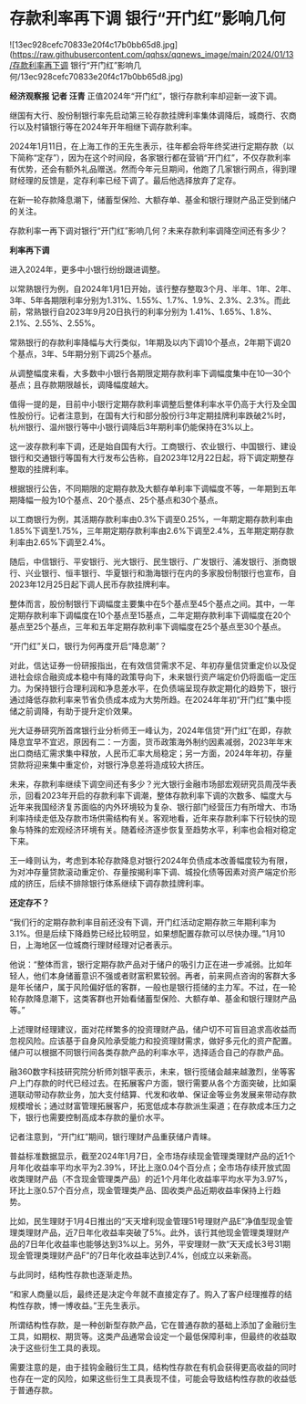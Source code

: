 # 存款利率再下调 银行“开门红”影响几何

![13ec928cefc70833e20f4c17b0bb65d8.jpg](https://raw.githubusercontent.com/qqhsx/qqnews_image/main/2024/01/13/存款利率再下调 银行“开门红”影响几何/13ec928cefc70833e20f4c17b0bb65d8.jpg)

**经济观察报 记者 汪青** 正值2024年“开门红”，银行存款利率却迎新一波下调。

继国有大行、股份制银行率先启动第三轮存款挂牌利率集体调降后，城商行、农商行以及村镇银行等在2024年开年相继下调存款利率。

2024年1月11日，在上海工作的王先生表示，往年都会将年终奖进行定期存款（以下简称“定存”），因为在这个时间段，各家银行都在营销“开门红”，不仅存款利率有优势，还会有额外礼品赠送。然而今年元旦期间，他跑了几家银行网点，得到理财经理的反馈是，定存利率已经下调了。最后他选择放弃了定存。

在新一轮存款降息潮下，储蓄型保险、大额存单、基金和银行理财产品正受到储户的关注。

存款利率一再下调对银行“开门红”影响几何？未来存款利率调降空间还有多少？

**利率再下调**

进入2024年，更多中小银行纷纷跟进调整。

以常熟银行为例，自2024年1月1日开始，该行整存整取3个月、半年、1年、2年、3年、5年各期限利率分别为1.31%、1.55%、1.7%、1.9%、2.3%、2.3%。而此前，常熟银行自2023年9月20日执行的利率分别为
1.41%、1.65%、1.8%、2.1%、2.55%、2.55%。

常熟银行的存款利率降幅与大行类似，1年期及以内下调10个基点，2年期下调20个基点，3年、5年期分别下调25个基点。

从调整幅度来看，大多数中小银行各期限定期存款利率下调幅度集中在10—30个基点；且存款期限越长，调降幅度越大。

值得一提的是，目前中小银行定期存款利率调整后整体利率水平仍高于大行及全国性股份行。记者注意到，在国有大行和部分股份行3年定期挂牌利率跌破2%时，杭州银行、温州银行等中小银行调降后3年期利率仍能保持在3%以上。

这一波存款利率下调，还是始自国有大行。工商银行、农业银行、中国银行、建设银行和交通银行等国有大行发布公告称，自2023年12月22日起，将下调定期整存整取的挂牌利率。

根据银行公告，不同期限的定期存款及大额存单利率下调幅度不等，一年期到五年期降幅一般为10个基点、20个基点、25个基点和30个基点。

以工商银行为例，其活期存款利率由0.3%下调至0.25%，一年期定期存款利率由1.85%下调至1.75%，三年期定期存款利率由2.6%下调至2.4%，五年期定期存款利率由2.65%下调至2.4%。

随后，中信银行、平安银行、光大银行、民生银行、广发银行、浦发银行、浙商银行、兴业银行、恒丰银行、华夏银行和渤海银行在内的多家股份制银行也宣布，自2023年12月25日起下调人民币存款挂牌利率。

整体而言，股份制银行下调幅度主要集中在5个基点至45个基点之间。其中，一年定期存款利率下调幅度在10个基点至15基点，二年定期存款利率下调幅度在20个基点至25个基点，三年和五年定期存款利率下调幅度在25个基点至30个基点。

“开门红”关口，银行为何再度开启“降息潮”？

对此，信达证券一份研报指出，在有效信贷需求不足、年初存量信贷重定价以及促进社会综合融资成本稳中有降的政策导向下，未来银行资产端定价仍将面临一定压力。为保持银行合理利润和净息差水平，在负债端呈现存款定期化的趋势下，银行通过降低存款利率来节省负债成本成为大势所趋。在2024年年初“开门红”集中揽储之前调降，有助于提升定价效果。

光大证券研究所首席银行业分析师王一峰认为，2024年信贷“开门红”在即，存款降息宜早不宜迟，原因有二：一方面，货币政策海外制约因素减弱，2023年年末出口商结汇需求集中释放，人民币汇率大局稳定；另一方面，2024年年初，存量贷款将迎来集中重定价，对银行净息差将造成较大挤压。

未来，存款利率继续下调空间还有多少？光大银行金融市场部宏观研究员周茂华表示，回看2023年开启的存款利率下调潮，整体存款利率下调的次数多、幅度大与近年来我国经济复苏面临的内外环境较为复杂、银行部门经营压力有所增大、市场利率持续走低及存款市场供需结构有关。客观地看，近年来存款利率下行较快的现象与特殊的宏观经济环境有关。随着经济逐步恢复至趋势水平，利率也会相对稳定下来。

王一峰则认为，考虑到本轮存款降息对银行2024年负债成本改善幅度较为有限，为对冲存量贷款滚动重定价、存量按揭利率下调、城投化债等因素对资产端定价形成的挤压，后续不排除银行体系继续下调存款挂牌利率。

**还定存不？**

“我们行的定期存款利率目前还没有下调，开门红活动定期存款三年期利率为3.1%。但是后续下降趋势已经比较明显，如果想配置存款可以尽快办理。”1月10日，上海地区一位城商行理财经理对记者表示。

他说：“整体而言，银行定期存款产品对于储户的吸引力正在进一步减弱。比如年轻人，他们本身储蓄意识不强或者财富积累较弱。再者，前来网点咨询的客群大多是年长储户，属于风险偏好低的客群，一般也是银行揽储的主力军。不过，在一轮轮存款降息潮下，这类客群也开始看储蓄型保险、大额存单、基金和银行理财产品等。”

上述理财经理建议，面对花样繁多的投资理财产品，储户切不可盲目追求高收益而忽视风险。应该基于自身风险承受能力和投资理财需求，做好多元化的资产配置。储户可以根据不同银行间各类存款产品的利率水平，选择适合自己的存款产品。

融360数字科技研究院分析师刘银平表示，未来，银行揽储会越来越激烈，坐等客户上门存款的时代已经过去。在拓展客户方面，银行需要从各个方面突破，比如渠道联动带动存款业务，加大支付结算、代发和收单、保证金等业务发展来带动存款规模增长；通过财富管理拓展客户，拓宽低成本存款派生渠道；在存款成本压力之下，银行也需要控制高成本存款的量价水平。

记者注意到，“开门红”期间，银行理财产品重获储户青睐。

普益标准数据显示，截至2024年1月7日，全市场存续现金管理类理财产品的近1个月年化收益率平均水平为2.39%，环比上涨0.04个百分点；全市场存续开放式固收类理财产品（不含现金管理类产品）的近1个月年化收益率平均水平为3.97%，环比上涨0.57个百分点，现金管理类产品、固收类产品近期收益率保持上行趋势。

比如，民生理财于1月4日推出的“天天增利现金管理51号理财产品E”净值型现金管理类理财产品，近7日年化收益率突破了5%。此外，该行其他现金管理类理财产品的7日年化收益率也能够达到3%以上。另外，平安理财一款“天天成长3号31期现金管理类理财产品F”的7日年化收益率达到7.4%，创成立以来新高。

与此同时，结构性存款也逐渐走热。

“和家人商量以后，最终还是决定今年就不直接定存了。购入了客户经理推荐的结构性存款，博一博收益。”王先生表示。

所谓结构性存款，是一种创新型存款产品，它在普通存款的基础上添加了金融衍生工具，如期权、期货等。这类产品通常会设定一个最低保障利率，但最终的收益取决于这些衍生工具的表现。

需要注意的是，由于挂钩金融衍生工具，结构性存款在有机会获得更高收益的同时也存在一定的风险，如果这些衍生工具表现不佳，可能会导致结构性存款的收益低于普通存款。

